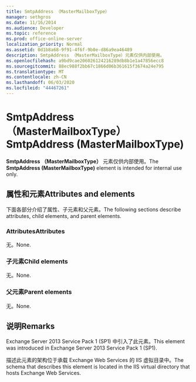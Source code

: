 ```yaml
---
title: SmtpAddress （MasterMailboxType）
manager: sethgros
ms.date: 11/16/2014
ms.audience: Developer
ms.topic: reference
ms.prod: office-online-server
localization_priority: Normal
ms.assetid: 0d1b8a68-9f91-4f6f-9b0e-d86a9ea46489
description: SmtpAddress （MasterMailboxType）元素仅供内部使用。
ms.openlocfilehash: a9bd9cae206026124216289db8b1e1a47856ecc8
ms.sourcegitcommit: 88ec988f2bb67c1866d06b361615f3674a24e795
ms.translationtype: MT
ms.contentlocale: zh-CN
ms.lasthandoff: 06/03/2020
ms.locfileid: "44467261"
---
```

# <a name="smtpaddress-mastermailboxtype"></a><span data-ttu-id="31a20-103">SmtpAddress （MasterMailboxType）</span><span class="sxs-lookup"><span data-stu-id="31a20-103">SmtpAddress (MasterMailboxType)</span></span>

<span data-ttu-id="31a20-104">**SmtpAddress （MasterMailboxType）** 元素仅供内部使用。</span><span class="sxs-lookup"><span data-stu-id="31a20-104">The **SmtpAddress (MasterMailboxType)** element is intended for internal use only.</span></span> 

## <a name="attributes-and-elements"></a><span data-ttu-id="31a20-105">属性和元素</span><span class="sxs-lookup"><span data-stu-id="31a20-105">Attributes and elements</span></span>

<span data-ttu-id="31a20-106">下面各部分介绍了属性、子元素和父元素。</span><span class="sxs-lookup"><span data-stu-id="31a20-106">The following sections describe attributes, child elements, and parent elements.</span></span>
  
### <a name="attributes"></a><span data-ttu-id="31a20-107">Attributes</span><span class="sxs-lookup"><span data-stu-id="31a20-107">Attributes</span></span>

<span data-ttu-id="31a20-108">无。</span><span class="sxs-lookup"><span data-stu-id="31a20-108">None.</span></span>
  
### <a name="child-elements"></a><span data-ttu-id="31a20-109">子元素</span><span class="sxs-lookup"><span data-stu-id="31a20-109">Child elements</span></span>

<span data-ttu-id="31a20-110">无。</span><span class="sxs-lookup"><span data-stu-id="31a20-110">None.</span></span>
  
### <a name="parent-elements"></a><span data-ttu-id="31a20-111">父元素</span><span class="sxs-lookup"><span data-stu-id="31a20-111">Parent elements</span></span>

<span data-ttu-id="31a20-112">无。</span><span class="sxs-lookup"><span data-stu-id="31a20-112">None.</span></span>
  
## <a name="remarks"></a><span data-ttu-id="31a20-113">说明</span><span class="sxs-lookup"><span data-stu-id="31a20-113">Remarks</span></span>

<span data-ttu-id="31a20-114">Exchange Server 2013 Service Pack 1 (SP1) 中引入了此元素。</span><span class="sxs-lookup"><span data-stu-id="31a20-114">This element was introduced in Exchange Server 2013 Service Pack 1 (SP1).</span></span>
  
<span data-ttu-id="31a20-115">描述此元素的架构位于承载 Exchange Web Services 的 IIS 虚拟目录中。</span><span class="sxs-lookup"><span data-stu-id="31a20-115">The schema that describes this element is located in the IIS virtual directory that hosts Exchange Web Services.</span></span>
  

